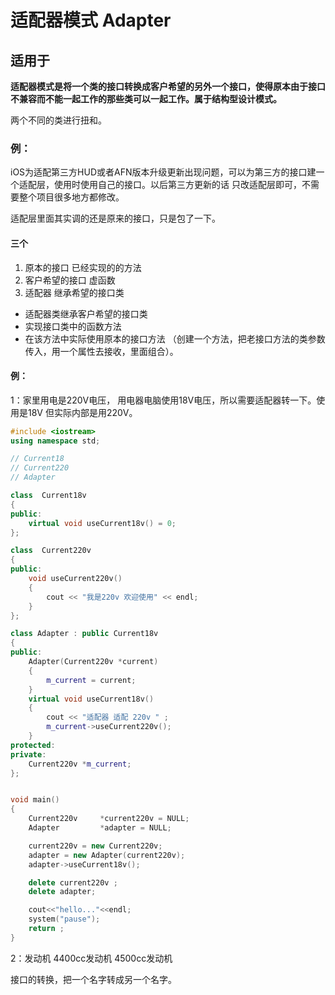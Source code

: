 # 适配器模式 Adapter

## 适用于

**适配器模式是将一个类的接口转换成客户希望的另外一个接口，使得原本由于接口不兼容而不能一起工作的那些类可以一起工作。属于结构型设计模式。**

两个不同的类进行扭和。

### 例：

iOS为适配第三方HUD或者AFN版本升级更新出现问题，可以为第三方的接口建一个适配层，使用时使用自己的接口。以后第三方更新的话 只改适配层即可，不需要整个项目很多地方都修改。

适配层里面其实调的还是原来的接口，只是包了一下。

#### 三个

1. 原本的接口  已经实现的的方法
2. 客户希望的接口  虚函数
3. 适配器 继承希望的接口类

- 适配器类继承客户希望的接口类 
- 实现接口类中的函数方法
- 在该方法中实际使用原本的接口方法 （创建一个方法，把老接口方法的类参数传入，用一个属性去接收，里面组合）。

#### 例：

1：家里用电是220V电压， 用电器电脑使用18V电压，所以需要适配器转一下。使用是18V 但实际内部是用220V。

```c++
#include <iostream>
using namespace std;

// Current18 
// Current220
// Adapter 

class  Current18v
{
public:
	virtual void useCurrent18v() = 0;
};

class  Current220v
{
public:
	void useCurrent220v()
	{
		cout << "我是220v 欢迎使用" << endl;
	}
};

class Adapter : public Current18v
{
public:
	Adapter(Current220v *current)
	{
		m_current = current;
	}
	virtual void useCurrent18v()
	{
		cout << "适配器 适配 220v " ;
		m_current->useCurrent220v();
	}
protected:
private:
	Current220v *m_current;
};


void main()
{
	Current220v		*current220v = NULL;
	Adapter			*adapter = NULL;

	current220v = new Current220v;
	adapter = new Adapter(current220v);
	adapter->useCurrent18v();

	delete current220v ;
	delete adapter;

	cout<<"hello..."<<endl;
	system("pause");
	return ;
}
```



2：发动机  4400cc发动机   4500cc发动机



接口的转换，把一个名字转成另一个名字。